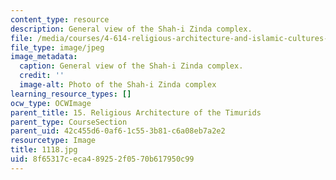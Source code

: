 ```yaml
---
content_type: resource
description: General view of the Shah-i Zinda complex.
file: /media/courses/4-614-religious-architecture-and-islamic-cultures-fall-2002/8f65317ceca489252f0570b617950c99_1118.jpg
file_type: image/jpeg
image_metadata:
  caption: General view of the Shah-i Zinda complex.
  credit: ''
  image-alt: Photo of the Shah-i Zinda complex
learning_resource_types: []
ocw_type: OCWImage
parent_title: 15. Religious Architecture of the Timurids
parent_type: CourseSection
parent_uid: 42c455d6-0af6-1c55-3b81-c6a08eb7a2e2
resourcetype: Image
title: 1118.jpg
uid: 8f65317c-eca4-8925-2f05-70b617950c99
---
```

